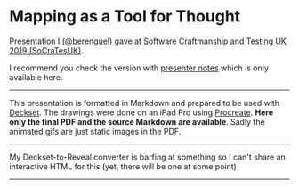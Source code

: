 # Mapping as a Tool for Thought

Presentation I ([@berenguel](https://twitter.com/berenguel)) gave at [Software Craftmanship and Testing UK 2019 (SoCraTesUK)](https://socratesuk.org).

I recommend you check the version with [presenter
notes](https://github.com/rberenguel/mapping/raw/master/mapping-with-notes.pdf)
which is only available here.

---

This presentation is formatted in Markdown and prepared to be used with
[Deckset](https://www.decksetapp.com/). The drawings were done on an iPad Pro
using [Procreate](https://procreate.art). **Here only the final PDF and the
source Markdown are available**. Sadly the animated gifs are just static images
in the PDF.

---

My Deckset-to-Reveal converter is barfing at something so I can't share an interactive HTML for this (yet, there will be one at some point)

---
